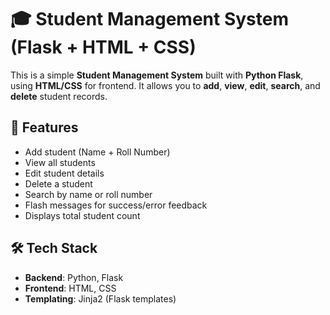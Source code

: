 # 🎓 Student Management System (Flask + HTML + CSS)

This is a simple **Student Management System** built with **Python Flask**, using **HTML/CSS** for frontend. It allows you to **add**, **view**, **edit**, **search**, and **delete** student records.


## 🚀 Features

- Add student (Name + Roll Number)
- View all students
- Edit student details
- Delete a student
- Search by name or roll number
- Flash messages for success/error feedback
- Displays total student count


## 🛠️ Tech Stack

- **Backend**: Python, Flask
- **Frontend**: HTML, CSS
- **Templating**: Jinja2 (Flask templates)



